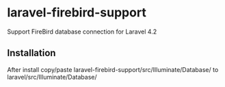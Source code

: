laravel-firebird-support
========================

Support FireBird database connection for Laravel 4.2

Installation
------------
After install copy/paste  laravel-firebird-support/src/Illuminate/Database/ to laravel/src/Illuminate/Database/
